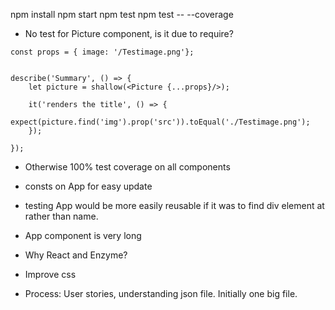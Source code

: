 npm install
npm start
npm test
npm test -- --coverage

- No test for Picture component, is it due to require?
```
const props = { image: '/Testimage.png'};


describe('Summary', () => {
	let picture = shallow(<Picture {...props}/>);

	it('renders the title', () => {
		expect(picture.find('img').prop('src')).toEqual('./Testimage.png');
	});

});
```
- Otherwise 100% test coverage on all components

- consts on App for easy update
- testing App would be more easily reusable if it was to find div element at rather than name.
- App component is very long

- Why React and Enzyme?
- Improve css
- Process: User stories, understanding json file.   Initially one big file.
